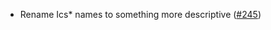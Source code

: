 - Rename Ics* names to something more descriptive
  ([#245](https://github.com/cosmos/ibc-rs/issues/245))